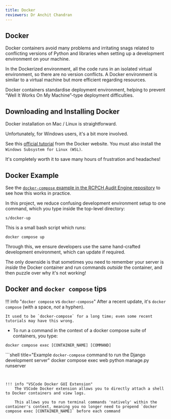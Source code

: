 ```yaml
---
title: Docker
reviewers: Dr Anchit Chandran
---
```


## Docker

Docker containers avoid many problems and irritating snags related to conflicting versions of Python and libraries when setting up a development environment on your machine.

In the Dockerized environment, all the code runs in an isolated virtual environment, so there are no version conflicts. A Docker environment is similar to a virtual machine but more efficient regarding resources.

Docker containers standardise deployment environment, helping to prevent “Well It Works On My Machine”-type deployment difficulties.

## Downloading and Installing Docker

Docker installation on Mac / Linux is straightforward.

Unfortunately, for Windows users, it's a bit more involved.

See this [official tutorial](https://docs.docker.com/desktop/install/windows-install/) from the Docker website. You must also install the `Windows Subsystem for Linux (WSL)`.

It's completely worth it to save many hours of frustration and headaches!

## Docker Example

See the [`docker-compose` example in the RCPCH Audit Engine repository](https://github.com/rcpch/rcpch-audit-engine/tree/development) to see how this works in practice.

In this project, we reduce confusing development environment setup to one command, which you type inside the top-level directory:

```shell
s/docker-up
```

This is a small bash script which runs:

```shell
docker compose up
```

Through this, we ensure developers use the same hand-crafted development environment, which can update if required.

The only downside is that sometimes you need to remember your server is *inside* the Docker container and run commands *outside* the container, and then puzzle over why it's not working!

## Docker and `docker compose` tips

!!! info "`docker compose` vs `docker-compose`"
    After a recent update, it's `docker compose` (with a space, *not* a hyphen).

    It used to be `docker-compose` for a long time; even some recent tutorials may have this wrong.

* To run a command in the context of a docker compose suite of containers, you type:

```shell
docker compose exec [CONTAINER_NAME] [COMMAND]
```

```shell title="Example `docker-compose` command to run the Django development server"
docker compose exec web python manage.py runserver
```


!!! info "VSCode Docker GUI Extension"
    The VSCode Docker extension allows you to directly attach a shell to Docker containers and view logs.

    This allows you to run terminal commands 'natively' within the container's context, meaning you no longer need to prepend `docker compose exec [CONTAINER_NAME]` before each command